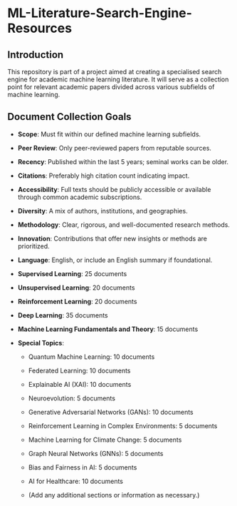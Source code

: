 # ML-Literature-Search-Engine-Resources

## Introduction
This repository is part of a project aimed at creating a specialised search engine for academic machine learning literature. It will serve as a collection point for relevant academic papers divided across various subfields of machine learning.

## Document Collection Goals

- **Scope**: Must fit within our defined machine learning subfields.
- **Peer Review**: Only peer-reviewed papers from reputable sources.
- **Recency**: Published within the last 5 years; seminal works can be older.
- **Citations**: Preferably high citation count indicating impact.
- **Accessibility**: Full texts should be publicly accessible or available through common academic subscriptions.
- **Diversity**: A mix of authors, institutions, and geographies.
- **Methodology**: Clear, rigorous, and well-documented research methods.
- **Innovation**: Contributions that offer new insights or methods are prioritized.
- **Language**: English, or include an English summary if foundational.

- **Supervised Learning**: 25 documents
- **Unsupervised Learning**: 20 documents
- **Reinforcement Learning**: 20 documents
- **Deep Learning**: 35 documents
- **Machine Learning Fundamentals and Theory**: 15 documents
- **Special Topics**:
  - Quantum Machine Learning: 10 documents
  - Federated Learning: 10 documents
  - Explainable AI (XAI): 10 documents
  - Neuroevolution: 5 documents
  - Generative Adversarial Networks (GANs): 10 documents
  - Reinforcement Learning in Complex Environments: 5 documents
  - Machine Learning for Climate Change: 5 documents
  - Graph Neural Networks (GNNs): 5 documents
  - Bias and Fairness in AI: 5 documents
  - AI for Healthcare: 10 documents
 
  - (Add any additional sections or information as necessary.)
